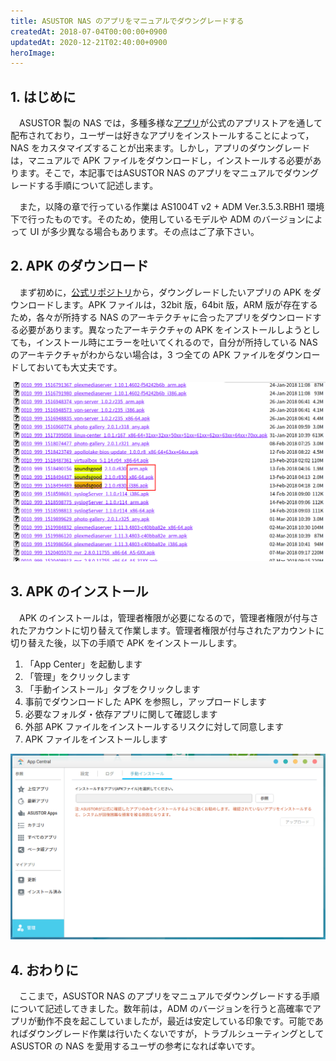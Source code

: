 ```yaml
---
title: ASUSTOR NAS のアプリをマニュアルでダウングレードする
createdAt: 2018-07-04T00:00:00+0900
updatedAt: 2020-12-21T02:40:00+0900
heroImage: 
---
```


## 1. はじめに

　ASUSTOR 製の NAS では，多種多様な[アプリ](https://www.asustor.com/ja/admv2?type=1&subject=3&sub=11)が公式のアプリストアを通して配布されており，ユーザーは好きなアプリをインストールすることによって，NAS をカスタマイズすることが出来ます。しかし，アプリのダウングレードは，マニュアルで APK ファイルをダウンロードし，インストールする必要があります。そこで，本記事ではASUSTOR NAS のアプリをマニュアルでダウングレードする手順について記述します。

　また，以降の章で行っている作業は AS1004T v2 + ADM Ver.3.5.3.RBH1 環境下で行ったものです。そのため，使用しているモデルや ADM のバージョンによって UI が多少異なる場合もあります。その点はご了承下さい。

## 2. APK のダウンロード

　まず初めに，[公式リポジトリ](http://appdownload.asustor.com/)から，ダウングレードしたいアプリの APK をダウンロードします。APK ファイルは，32bit 版，64bit 版，ARM 版が存在するため，各々が所持する NAS のアーキテクチャに合ったアプリをダウンロードする必要があります。異なったアーキテクチャの APK をインストールしようとしても，インストール時にエラーを吐いてくれるので，自分が所持している NAS のアーキテクチャがわからない場合は，3 つ全ての APK ファイルをダウンロードしておいても大丈夫です。

![Official Repository](6abb808777ca8fc7be83c42a6f505fec.png)

## 3. APK のインストール

　APK のインストールは，管理者権限が必要になるので，管理者権限が付与されたアカウントに切り替えて作業します。管理者権限が付与されたアカウントに切り替えた後，以下の手順で APK をインストールします。

1. 「App Center」を起動します
2. 「管理」をクリックします
2. 「手動インストール」タブをクリックします
3. 事前でダウンロードした APK を参照し，アップロードします
4. 必要なフォルダ・依存アプリに関して確認します
5. 外部 APK ファイルをインストールするリスクに対して同意します
6. APK ファイルをインストールします

![](e09b064ec37977a219bf17915c2fa38c.png)

## 4. おわりに

　ここまで，ASUSTOR NAS のアプリをマニュアルでダウングレードする手順について記述してきました。数年前は，ADM のバージョンを行うと高確率でアプリが動作不良を起こしていましたが，最近は安定している印象です。可能であればダウングレード作業は行いたくないですが，トラブルシューティングとして ASUSTOR の NAS を愛用するユーザの参考になれば幸いです。